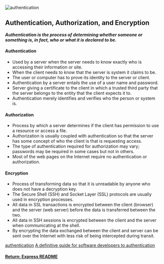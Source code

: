 ![authentication](https://cdn-images-1.medium.com/max/1600/0*aAgCqvv0HnEHwaiL.)

## Authentication, Authorization, and Encryption
___Authentication is the process of determining whether someone or something is, in fact, who or what it is declared to be.___

#### Authentication
- Used by a server when the server needs to know exactly who is accessing their information or site.
- When the client needs to know that the server is system it claims to be.
- The user or computer has to prove its identity to the server or client.
- Authentication by a server entails the use of a user name and password.
- Server giving a certificate to the client in which a trusted third party that the server belongs to the entity that the client expects it to.
- Authentication merely identifies and verifies who the person or system is.
#### Authorization
- Process by which a server determines if the client has permission to use a resource or access a file.
- Authorization is usually coupled with authentication so that the server has some concept of who the client is that is requesting access.
- The type of authentication required for authorization may vary; passwords may be required in some cases but not in others.
- Most of the web pages on the Internet require no authentication or authorization.
#### Encryption
- Process of transforming data so that it is unreadable by anyone who does not have a decryption key.
- The Secure Shell (SSH) and Socket Layer (SSL) protocols are usually used in encryption processes.
- All data in SSL transactions is encrypted between the client (browser) and the server (web server) before the data is transferred between the two.
- All data in SSH sessions is encrypted between the client and the server when communicating at the shell.
- By encrypting the data exchanged between the client and server can be sent over the Internet with less risk of being intercepted during transit.

[authentication](https://searchsecurity.techtarget.com/definition/authentication)
[A definitive guide for software developers to authentication](https://hackernoon.com/how-do-you-authenticate-mate-f2b70904cc3a)

#### [Return: Express README](../README.md)
